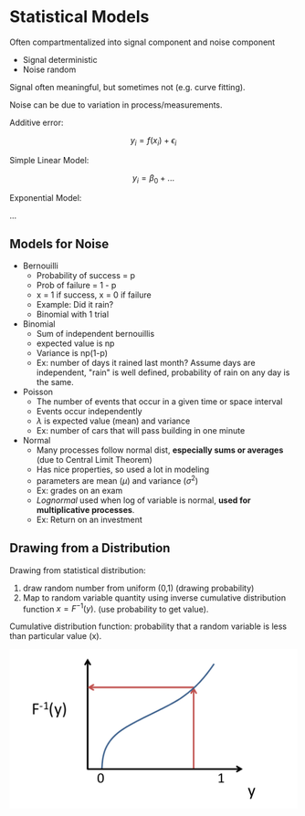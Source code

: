 # Statistical Models

Often compartmentalized into signal component and noise component

* Signal deterministic
* Noise random

Signal often meaningful, but sometimes not (e.g. curve fitting).

Noise can be due to variation in process/measurements.

Additive error:

$$y_{i} = f(x_i) + \epsilon_i$$

Simple Linear Model:

$$y_i = \beta_0 + ...$$

Exponential Model:

...

## Models for Noise

* Bernouilli
  * Probability of success = p
  * Prob of failure = 1 - p
  * x = 1 if success, x = 0 if failure
  * Example: Did it rain?
  * Binomial with 1 trial
* Binomial
  * Sum of independent bernouillis
  * expected value is np
  * Variance is np(1-p)
  * Ex: number of days it rained last month? Assume days are independent, "rain" is well defined, probability of rain on any day is the same.
* Poisson
  * The number of events that occur in a given time or space interval
  * Events occur independently
  * $\lambda$ is expected value (mean) and variance
  * Ex: number of cars that will pass building in one minute
* Normal
  * Many processes follow normal dist, **especially sums or averages** (due to Central Limit Theorem)
  * Has nice properties, so used a lot in modeling
  * parameters are mean ($\mu$) and variance ($\sigma^2$)
  * Ex: grades on an exam
  * _Lognormal_ used when log of variable is normal, **used for multiplicative processes**.
  * Ex: Return on an investment

## Drawing from a Distribution

Drawing from statistical distribution:

1. draw random number from uniform (0,1) (drawing probability)
2. Map to random variable quantity using inverse cumulative distribution function $x = F^{-1}(y)$. (use probability to get value).

Cumulative distribution function: probability that a random variable is less than particular value (x).

![inverse_prob](inverse_prob.png)

